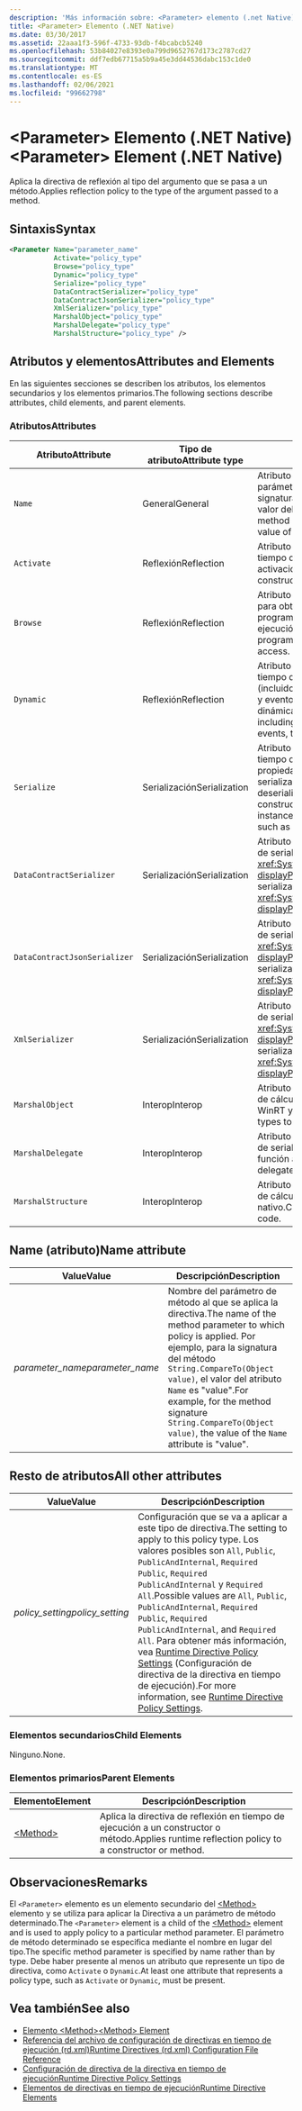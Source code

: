 ```yaml
---
description: 'Más información sobre: <Parameter> elemento (.net Native)'
title: <Parameter> Elemento (.NET Native)
ms.date: 03/30/2017
ms.assetid: 22aaa1f3-596f-4733-93db-f4bcabcb5240
ms.openlocfilehash: 53b84027e8393e0a799d9652767d173c2787cd27
ms.sourcegitcommit: ddf7edb67715a5b9a45e3dd44536dabc153c1de0
ms.translationtype: MT
ms.contentlocale: es-ES
ms.lasthandoff: 02/06/2021
ms.locfileid: "99662798"
---
```

# <a name="parameter-element-net-native"></a><span data-ttu-id="8d15e-103">\<Parameter> Elemento (.NET Native)</span><span class="sxs-lookup"><span data-stu-id="8d15e-103">\<Parameter> Element (.NET Native)</span></span>

<span data-ttu-id="8d15e-104">Aplica la directiva de reflexión al tipo del argumento que se pasa a un método.</span><span class="sxs-lookup"><span data-stu-id="8d15e-104">Applies reflection policy to the type of the argument passed to a method.</span></span>  
  
## <a name="syntax"></a><span data-ttu-id="8d15e-105">Sintaxis</span><span class="sxs-lookup"><span data-stu-id="8d15e-105">Syntax</span></span>  
  
```xml  
<Parameter Name="parameter_name"  
           Activate="policy_type"  
           Browse="policy_type"  
           Dynamic="policy_type"  
           Serialize="policy_type"  
           DataContractSerializer="policy_type"  
           DataContractJsonSerializer="policy_type"  
           XmlSerializer="policy_type"  
           MarshalObject="policy_type"  
           MarshalDelegate="policy_type"  
           MarshalStructure="policy_type" />  
```  
  
## <a name="attributes-and-elements"></a><span data-ttu-id="8d15e-106">Atributos y elementos</span><span class="sxs-lookup"><span data-stu-id="8d15e-106">Attributes and Elements</span></span>  

 <span data-ttu-id="8d15e-107">En las siguientes secciones se describen los atributos, los elementos secundarios y los elementos primarios.</span><span class="sxs-lookup"><span data-stu-id="8d15e-107">The following sections describe attributes, child elements, and parent elements.</span></span>  
  
### <a name="attributes"></a><span data-ttu-id="8d15e-108">Atributos</span><span class="sxs-lookup"><span data-stu-id="8d15e-108">Attributes</span></span>  
  
|<span data-ttu-id="8d15e-109">Atributo</span><span class="sxs-lookup"><span data-stu-id="8d15e-109">Attribute</span></span>|<span data-ttu-id="8d15e-110">Tipo de atributo</span><span class="sxs-lookup"><span data-stu-id="8d15e-110">Attribute type</span></span>|<span data-ttu-id="8d15e-111">Descripción</span><span class="sxs-lookup"><span data-stu-id="8d15e-111">Description</span></span>|  
|---------------|--------------------|-----------------|  
|`Name`|<span data-ttu-id="8d15e-112">General</span><span class="sxs-lookup"><span data-stu-id="8d15e-112">General</span></span>|<span data-ttu-id="8d15e-113">Atributo necesario.</span><span class="sxs-lookup"><span data-stu-id="8d15e-113">Required attribute.</span></span> <span data-ttu-id="8d15e-114">Nombre del parámetro.</span><span class="sxs-lookup"><span data-stu-id="8d15e-114">The parameter name.</span></span> <span data-ttu-id="8d15e-115">Por ejemplo, para la signatura del método `String.CompareTo(Object value)`, el valor del atributo `Name` es "value".</span><span class="sxs-lookup"><span data-stu-id="8d15e-115">For example, for the method signature `String.CompareTo(Object value)`, the value of the `Name` attribute is "value".</span></span>|  
|`Activate`|<span data-ttu-id="8d15e-116">Reflexión</span><span class="sxs-lookup"><span data-stu-id="8d15e-116">Reflection</span></span>|<span data-ttu-id="8d15e-117">Atributo opcional.</span><span class="sxs-lookup"><span data-stu-id="8d15e-117">Optional attribute.</span></span> <span data-ttu-id="8d15e-118">Controla el acceso en tiempo de ejecución a los constructores para permitir la activación de instancias.</span><span class="sxs-lookup"><span data-stu-id="8d15e-118">Controls runtime access to constructors to enable activation of instances.</span></span>|  
|`Browse`|<span data-ttu-id="8d15e-119">Reflexión</span><span class="sxs-lookup"><span data-stu-id="8d15e-119">Reflection</span></span>|<span data-ttu-id="8d15e-120">Atributo opcional.</span><span class="sxs-lookup"><span data-stu-id="8d15e-120">Optional attribute.</span></span> <span data-ttu-id="8d15e-121">Controla la consulta para obtener información sobre los elementos de programa, pero no permite el acceso en tiempo de ejecución.</span><span class="sxs-lookup"><span data-stu-id="8d15e-121">Controls querying for information about program elements, but does not enable any runtime access.</span></span>|  
|`Dynamic`|<span data-ttu-id="8d15e-122">Reflexión</span><span class="sxs-lookup"><span data-stu-id="8d15e-122">Reflection</span></span>|<span data-ttu-id="8d15e-123">Atributo opcional.</span><span class="sxs-lookup"><span data-stu-id="8d15e-123">Optional attribute.</span></span> <span data-ttu-id="8d15e-124">Controla el acceso en tiempo de ejecución a todos los miembros de tipo (incluidos constructores, métodos, campos, propiedades y eventos) para permitir la programación dinámica.</span><span class="sxs-lookup"><span data-stu-id="8d15e-124">Controls runtime access to all type members, including constructors, methods, fields, properties, and events, to enable dynamic programming.</span></span>|  
|`Serialize`|<span data-ttu-id="8d15e-125">Serialización</span><span class="sxs-lookup"><span data-stu-id="8d15e-125">Serialization</span></span>|<span data-ttu-id="8d15e-126">Atributo opcional.</span><span class="sxs-lookup"><span data-stu-id="8d15e-126">Optional attribute.</span></span> <span data-ttu-id="8d15e-127">Controla el acceso en tiempo de ejecución a constructores, campos y propiedades para permitir que bibliotecas como el serializador JSON Newtonsoft puedan serializar y deserializar instancias de tipo.</span><span class="sxs-lookup"><span data-stu-id="8d15e-127">Controls runtime access to constructors, fields, and properties, to enable type instances to be serialized and deserialized by libraries such as the Newtonsoft JSON serializer.</span></span>|  
|`DataContractSerializer`|<span data-ttu-id="8d15e-128">Serialización</span><span class="sxs-lookup"><span data-stu-id="8d15e-128">Serialization</span></span>|<span data-ttu-id="8d15e-129">Atributo opcional.</span><span class="sxs-lookup"><span data-stu-id="8d15e-129">Optional attribute.</span></span> <span data-ttu-id="8d15e-130">Controla la directiva de serialización que usa la clase <xref:System.Runtime.Serialization.DataContractSerializer?displayProperty=nameWithType>.</span><span class="sxs-lookup"><span data-stu-id="8d15e-130">Controls policy for serialization that uses the <xref:System.Runtime.Serialization.DataContractSerializer?displayProperty=nameWithType> class.</span></span>|  
|`DataContractJsonSerializer`|<span data-ttu-id="8d15e-131">Serialización</span><span class="sxs-lookup"><span data-stu-id="8d15e-131">Serialization</span></span>|<span data-ttu-id="8d15e-132">Atributo opcional.</span><span class="sxs-lookup"><span data-stu-id="8d15e-132">Optional attribute.</span></span> <span data-ttu-id="8d15e-133">Controla la directiva de serialización JSON que usa la clase <xref:System.Runtime.Serialization.DataContractSerializer?displayProperty=nameWithType>.</span><span class="sxs-lookup"><span data-stu-id="8d15e-133">Controls policy for JSON serialization that uses the <xref:System.Runtime.Serialization.DataContractSerializer?displayProperty=nameWithType> class.</span></span>|  
|`XmlSerializer`|<span data-ttu-id="8d15e-134">Serialización</span><span class="sxs-lookup"><span data-stu-id="8d15e-134">Serialization</span></span>|<span data-ttu-id="8d15e-135">Atributo opcional.</span><span class="sxs-lookup"><span data-stu-id="8d15e-135">Optional attribute.</span></span> <span data-ttu-id="8d15e-136">Controla la directiva de serialización XML que usa la clase <xref:System.Xml.Serialization.XmlSerializer?displayProperty=nameWithType>.</span><span class="sxs-lookup"><span data-stu-id="8d15e-136">Controls policy for XML serialization that uses the <xref:System.Xml.Serialization.XmlSerializer?displayProperty=nameWithType> class.</span></span>|  
|`MarshalObject`|<span data-ttu-id="8d15e-137">Interop</span><span class="sxs-lookup"><span data-stu-id="8d15e-137">Interop</span></span>|<span data-ttu-id="8d15e-138">Atributo opcional.</span><span class="sxs-lookup"><span data-stu-id="8d15e-138">Optional attribute.</span></span> <span data-ttu-id="8d15e-139">Controla la directiva de cálculo de referencias de tipos de referencia para WinRT y COM.</span><span class="sxs-lookup"><span data-stu-id="8d15e-139">Controls policy for marshaling reference types to WinRT and COM.</span></span>|  
|`MarshalDelegate`|<span data-ttu-id="8d15e-140">Interop</span><span class="sxs-lookup"><span data-stu-id="8d15e-140">Interop</span></span>|<span data-ttu-id="8d15e-141">Atributo opcional.</span><span class="sxs-lookup"><span data-stu-id="8d15e-141">Optional attribute.</span></span> <span data-ttu-id="8d15e-142">Controla la directiva de serialización de tipos de delegado como punteros de función a código nativo.</span><span class="sxs-lookup"><span data-stu-id="8d15e-142">Controls policy for marshaling delegate types as function pointers to native code.</span></span>|  
|`MarshalStructure`|<span data-ttu-id="8d15e-143">Interop</span><span class="sxs-lookup"><span data-stu-id="8d15e-143">Interop</span></span>|<span data-ttu-id="8d15e-144">Atributo opcional.</span><span class="sxs-lookup"><span data-stu-id="8d15e-144">Optional attribute.</span></span> <span data-ttu-id="8d15e-145">Controla la directiva de cálculo de referencias de tipos de valor a código nativo.</span><span class="sxs-lookup"><span data-stu-id="8d15e-145">Controls policy for marshaling value types to native code.</span></span>|  
  
## <a name="name-attribute"></a><span data-ttu-id="8d15e-146">Name (atributo)</span><span class="sxs-lookup"><span data-stu-id="8d15e-146">Name attribute</span></span>  
  
|<span data-ttu-id="8d15e-147">Value</span><span class="sxs-lookup"><span data-stu-id="8d15e-147">Value</span></span>|<span data-ttu-id="8d15e-148">Descripción</span><span class="sxs-lookup"><span data-stu-id="8d15e-148">Description</span></span>|  
|-----------|-----------------|  
|<span data-ttu-id="8d15e-149">*parameter_name*</span><span class="sxs-lookup"><span data-stu-id="8d15e-149">*parameter_name*</span></span>|<span data-ttu-id="8d15e-150">Nombre del parámetro de método al que se aplica la directiva.</span><span class="sxs-lookup"><span data-stu-id="8d15e-150">The name of the method parameter to which policy is applied.</span></span> <span data-ttu-id="8d15e-151">Por ejemplo, para la signatura del método `String.CompareTo(Object value)`, el valor del atributo `Name` es "value".</span><span class="sxs-lookup"><span data-stu-id="8d15e-151">For example, for the method signature `String.CompareTo(Object value)`, the value of the `Name` attribute is "value".</span></span>|  
  
## <a name="all-other-attributes"></a><span data-ttu-id="8d15e-152">Resto de atributos</span><span class="sxs-lookup"><span data-stu-id="8d15e-152">All other attributes</span></span>  
  
|<span data-ttu-id="8d15e-153">Value</span><span class="sxs-lookup"><span data-stu-id="8d15e-153">Value</span></span>|<span data-ttu-id="8d15e-154">Descripción</span><span class="sxs-lookup"><span data-stu-id="8d15e-154">Description</span></span>|  
|-----------|-----------------|  
|<span data-ttu-id="8d15e-155">*policy_setting*</span><span class="sxs-lookup"><span data-stu-id="8d15e-155">*policy_setting*</span></span>|<span data-ttu-id="8d15e-156">Configuración que se va a aplicar a este tipo de directiva.</span><span class="sxs-lookup"><span data-stu-id="8d15e-156">The setting to apply to this policy type.</span></span> <span data-ttu-id="8d15e-157">Los valores posibles son `All`, `Public`, `PublicAndInternal`, `Required Public`, `Required PublicAndInternal` y `Required All`.</span><span class="sxs-lookup"><span data-stu-id="8d15e-157">Possible values are `All`, `Public`, `PublicAndInternal`, `Required Public`, `Required PublicAndInternal`, and `Required All`.</span></span> <span data-ttu-id="8d15e-158">Para obtener más información, vea [Runtime Directive Policy Settings](runtime-directive-policy-settings.md) (Configuración de directiva de la directiva en tiempo de ejecución).</span><span class="sxs-lookup"><span data-stu-id="8d15e-158">For more information, see [Runtime Directive Policy Settings](runtime-directive-policy-settings.md).</span></span>|  
  
### <a name="child-elements"></a><span data-ttu-id="8d15e-159">Elementos secundarios</span><span class="sxs-lookup"><span data-stu-id="8d15e-159">Child Elements</span></span>  

 <span data-ttu-id="8d15e-160">Ninguno.</span><span class="sxs-lookup"><span data-stu-id="8d15e-160">None.</span></span>  
  
### <a name="parent-elements"></a><span data-ttu-id="8d15e-161">Elementos primarios</span><span class="sxs-lookup"><span data-stu-id="8d15e-161">Parent Elements</span></span>  
  
|<span data-ttu-id="8d15e-162">Elemento</span><span class="sxs-lookup"><span data-stu-id="8d15e-162">Element</span></span>|<span data-ttu-id="8d15e-163">Descripción</span><span class="sxs-lookup"><span data-stu-id="8d15e-163">Description</span></span>|  
|-------------|-----------------|  
|[\<Method>](method-element-net-native.md)|<span data-ttu-id="8d15e-164">Aplica la directiva de reflexión en tiempo de ejecución a un constructor o método.</span><span class="sxs-lookup"><span data-stu-id="8d15e-164">Applies runtime reflection policy to a constructor or method.</span></span>|  
  
## <a name="remarks"></a><span data-ttu-id="8d15e-165">Observaciones</span><span class="sxs-lookup"><span data-stu-id="8d15e-165">Remarks</span></span>  

 <span data-ttu-id="8d15e-166">El `<Parameter>` elemento es un elemento secundario del [\<Method>](method-element-net-native.md) elemento y se utiliza para aplicar la Directiva a un parámetro de método determinado.</span><span class="sxs-lookup"><span data-stu-id="8d15e-166">The `<Parameter>` element is a child of the [\<Method>](method-element-net-native.md) element and is used to apply policy to a particular method parameter.</span></span> <span data-ttu-id="8d15e-167">El parámetro de método determinado se especifica mediante el nombre en lugar del tipo.</span><span class="sxs-lookup"><span data-stu-id="8d15e-167">The specific method parameter is specified by name rather than by type.</span></span> <span data-ttu-id="8d15e-168">Debe haber presente al menos un atributo que represente un tipo de directiva, como `Activate` o `Dynamic`.</span><span class="sxs-lookup"><span data-stu-id="8d15e-168">At least one attribute that represents a policy type, such as `Activate` or `Dynamic`, must be present.</span></span>  
  
## <a name="see-also"></a><span data-ttu-id="8d15e-169">Vea también</span><span class="sxs-lookup"><span data-stu-id="8d15e-169">See also</span></span>

- [<span data-ttu-id="8d15e-170">Elemento \<Method></span><span class="sxs-lookup"><span data-stu-id="8d15e-170">\<Method> Element</span></span>](method-element-net-native.md)
- [<span data-ttu-id="8d15e-171">Referencia del archivo de configuración de directivas en tiempo de ejecución (rd.xml)</span><span class="sxs-lookup"><span data-stu-id="8d15e-171">Runtime Directives (rd.xml) Configuration File Reference</span></span>](runtime-directives-rd-xml-configuration-file-reference.md)
- [<span data-ttu-id="8d15e-172">Configuración de directiva de la directiva en tiempo de ejecución</span><span class="sxs-lookup"><span data-stu-id="8d15e-172">Runtime Directive Policy Settings</span></span>](runtime-directive-policy-settings.md)
- [<span data-ttu-id="8d15e-173">Elementos de directivas en tiempo de ejecución</span><span class="sxs-lookup"><span data-stu-id="8d15e-173">Runtime Directive Elements</span></span>](runtime-directive-elements.md)
